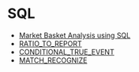 # SQL
- [Market Basket Analysis using SQL](market-basket-analysis.md)
- [RATIO_TO_REPORT](ratio_to_report.md)
- [CONDITIONAL_TRUE_EVENT](conditional_true_event.md)
- [MATCH_RECOGNIZE](match_recognize.md)
